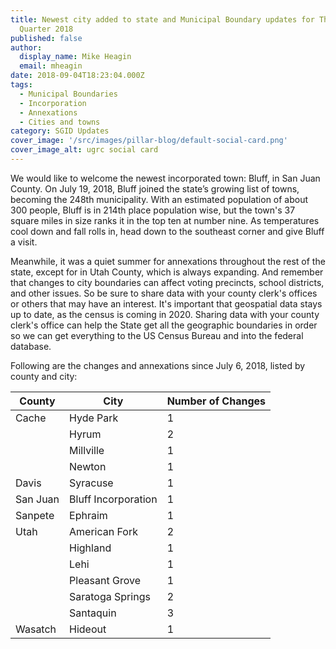 ```yaml
---
title: Newest city added to state and Municipal Boundary updates for Third
  Quarter 2018
published: false
author:
  display_name: Mike Heagin
  email: mheagin
date: 2018-09-04T18:23:04.000Z
tags:
  - Municipal Boundaries
  - Incorporation
  - Annexations
  - Cities and towns
category: SGID Updates
cover_image: '/src/images/pillar-blog/default-social-card.png'
cover_image_alt: ugrc social card
---
```


We would like to welcome the newest incorporated town: Bluff, in San Juan County. On July 19, 2018, Bluff joined the state’s growing list of towns, becoming the 248th municipality. With an estimated population of about 300 people, Bluff is in 214th place population wise, but the town's 37 square miles in size ranks it in the top ten at number nine. As temperatures cool down and fall rolls in, head down to the southeast corner and give Bluff a visit.

Meanwhile, it was a quiet summer for annexations throughout the rest of the state, except for in Utah County, which is always expanding.
And remember that changes to city boundaries can affect voting precincts, school districts, and other issues. So be sure to share data with your county clerk's offices or others that may have an interest.
It's important that geospatial data stays up to date, as the census is coming in 2020. Sharing data with your county clerk's office can help the State get all the geographic boundaries in order so we can get everything to the US Census Bureau and into the federal database.

Following are the changes and annexations since July 6, 2018, listed by county and city:

| County   | City                | Number of Changes |
| -------- | ------------------- | ----------------- |
| Cache    | Hyde Park           | 1                 |
|          | Hyrum               | 2                 |
|          | Millville           | 1                 |
|          | Newton              | 1                 |
| Davis    | Syracuse            | 1                 |
| San Juan | Bluff Incorporation | 1                 |
| Sanpete  | Ephraim             | 1                 |
| Utah     | American Fork       | 2                 |
|          | Highland            | 1                 |
|          | Lehi                | 1                 |
|          | Pleasant Grove      | 1                 |
|          | Saratoga Springs    | 2                 |
|          | Santaquin           | 3                 |
| Wasatch  | Hideout             | 1                 |
